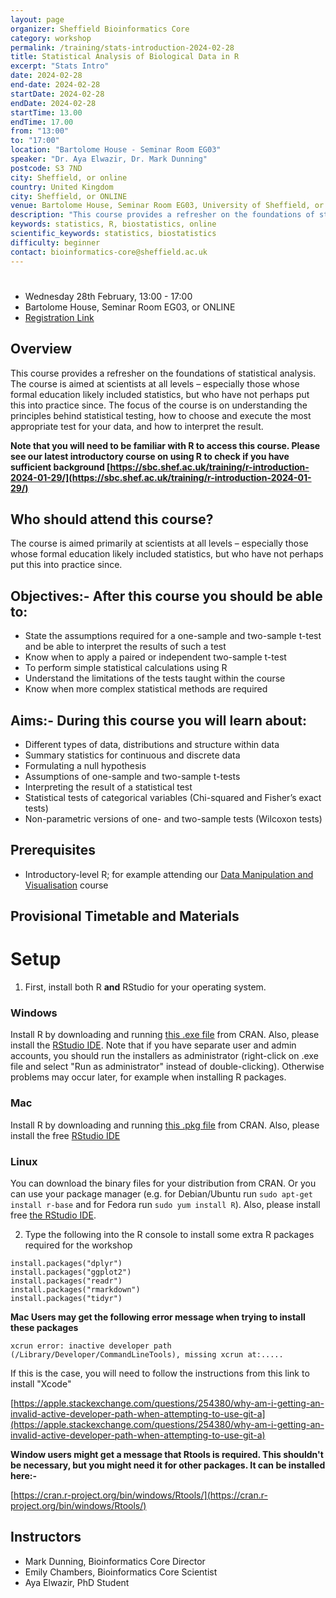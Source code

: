 ```yaml
---
layout: page
organizer: Sheffield Bioinformatics Core
category: workshop
permalink: /training/stats-introduction-2024-02-28
title: Statistical Analysis of Biological Data in R
excerpt: "Stats Intro"
date: 2024-02-28
end-date: 2024-02-28
startDate: 2024-02-28
endDate: 2024-02-28
startTime: 13.00
endTime: 17.00
from: "13:00"
to: "17:00"
location: "Bartolome House - Seminar Room EG03"
speaker: "Dr. Aya Elwazir, Dr. Mark Dunning"
postcode: S3 7ND
city: Sheffield, or online
country: United Kingdom
city: Sheffield, or ONLINE
venue: Bartolome House, Seminar Room EG03, University of Sheffield, or ONLINE
description: "This course provides a refresher on the foundations of statistical analysis. "
keywords: statistics, R, biostatistics, online
scientific_keywords: statistics, biostatistics
difficulty: beginner
contact: bioinformatics-core@sheffield.ac.uk
---
```


#

- Wednesday 28th February, 13:00 - 17:00
- Bartolome House, Seminar Room EG03, or ONLINE
- [Registration Link](https://onlineshop.shef.ac.uk/conferences-and-events/faculty-of-medicine-dentistry-and-health/medical-school)

## Overview
This course provides a refresher on the foundations of statistical analysis. The course is aimed at scientists at all levels – especially those whose formal education likely included statistics, but who have not perhaps put this into practice since. The focus of the course is on understanding the principles behind statistical testing, how to choose and execute the most appropriate test for your data, and how to interpret the result.

**Note that you will need to be familiar with R to access this course. Please see our latest introductory course on using R to check if you have sufficient background
[https://sbc.shef.ac.uk/training/r-introduction-2024-01-29/](https://sbc.shef.ac.uk/training/r-introduction-2024-01-29/)**


## Who should attend this course?

The course is aimed primarily at scientists at all levels – especially those whose formal education likely included statistics, but who have not perhaps put this into practice since. 

## Objectives:- After this course you should be able to:

- State the assumptions required for a one-sample and two-sample t-test and be able to interpret the results of such a test
- Know when to apply a paired or independent two-sample t-test
- To perform simple statistical calculations using R
- Understand the limitations of the tests taught within the course
- Know when more complex statistical methods are required


## Aims:- During this course you will learn about:

- Different types of data, distributions and structure within data
- Summary statistics for continuous and discrete data
- Formulating a null hypothesis
- Assumptions of one-sample and two-sample t-tests
- Interpreting the result of a statistical test
- Statistical tests of categorical variables (Chi-squared and Fisher’s exact tests)
- Non-parametric versions of one- and two-sample tests (Wilcoxon tests)


## Prerequisites

- Introductory-level R; for example attending our [Data Manipulation and Visualisation](http://sbc.shef.ac.uk/training/r-introduction-2024-02-29/) course


## Provisional Timetable and Materials



# Setup

1) First, install both R **and** RStudio for your operating system. 

### Windows

Install R by downloading and running [this .exe file](http://cran.r-project.org/bin/windows/base/release.htm) from CRAN. Also, please install the [RStudio IDE](http://www.rstudio.com/ide/download/desktop). Note that if you have separate user and admin accounts, you should run the installers as administrator (right-click on .exe file and select "Run as administrator" instead of double-clicking). Otherwise problems may occur later, for example when installing R packages.

### Mac

Install R by downloading and running [this .pkg file](https://cran.r-project.org/bin/macosx/base/R-4.2.1.pkg) from CRAN. Also, please install the free [RStudio IDE](https://www.rstudio.com/products/rstudio/download/#download) 

### Linux

You can download the binary files for your distribution from CRAN. Or you can use your package manager (e.g. for Debian/Ubuntu run `sudo apt-get install r-base` and for Fedora run `sudo yum install R`). Also, please install free [the RStudio IDE](https://www.rstudio.com/products/rstudio/download/#download). 



2) Type the following into the R console to install some extra R packages required for the workshop

```
install.packages("dplyr")
install.packages("ggplot2")
install.packages("readr")
install.packages("rmarkdown")
install.packages("tidyr")
```



**Mac Users may get the following error message when trying to install these packages**

```
xcrun error: inactive developer path (/Library/Developer/CommandLineTools), missing xcrun at:.....

```

If this is the case, you will need to follow the instructions from this link to install "Xcode"

[https://apple.stackexchange.com/questions/254380/why-am-i-getting-an-invalid-active-developer-path-when-attempting-to-use-git-a](https://apple.stackexchange.com/questions/254380/why-am-i-getting-an-invalid-active-developer-path-when-attempting-to-use-git-a)

**Window users might get a message that Rtools is required. This shouldn't be necessary, but you might need it for other packages. It can be installed here:-**

[https://cran.r-project.org/bin/windows/Rtools/](https://cran.r-project.org/bin/windows/Rtools/)




## Instructors

- Mark Dunning, Bioinformatics Core Director
- Emily Chambers, Bioinformatics Core Scientist
- Aya Elwazir, PhD Student

